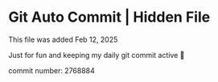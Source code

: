 # Git Auto Commit | Hidden File

This file was added Feb 12, 2025

Just for fun and keeping my daily git commit active 🤪

commit number: 2768884

